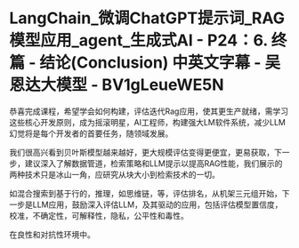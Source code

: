 # LangChain_微调ChatGPT提示词_RAG模型应用_agent_生成式AI - P24：6. 终篇 - 结论(Conclusion) 中英文字幕 - 吴恩达大模型 - BV1gLeueWE5N

恭喜完成课程，希望学会如何构建，评估迭代Rag应用，使其更生产就绪，需学习这些核心开发原则，成为摇滚明星，AI工程师，构建强大LM软件系统，减少LLM幻觉将是每个开发者的首要任务，随领域发展。

我们很高兴看到贝叶斯模型越来越好，更大规模评估变得更便宜，更易获取，下一步，建议深入了解数据管道，检索策略和LLM提示以提高RAG性能，我们展示的两种技术只是冰山一角，应研究从块大小到检索技术的一切。

如混合搜索到基于行的，推理，如思维链，等，评估排名，从机架三元组开始，下一步是LLM应用，鼓励深入评估LLM，及其驱动的应用，包括评估模型置信度，校准，不确定性，可解释性，隐私，公平性和毒性。

在良性和对抗性环境中。